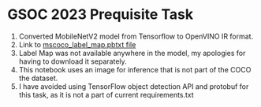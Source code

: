 # GSOC 2023 Prequisite Task 
1. Converted MobileNetV2 model from Tensorflow to OpenVINO IR format.
2. Link to [mscoco_label_map.pbtxt file](https://github.com/tensorflow/models/blob/master/research/object_detection/data/mscoco_label_map.pbtxt) 
3. Label Map was not available anywhere in the model, my apologies for having to download it separately.
4. This notebook uses an image for inference that is not part of the COCO the dataset.
5. I have avoided using TensorFlow object detection API and protobuf for this task, as it is not a part of current requirements.txt
